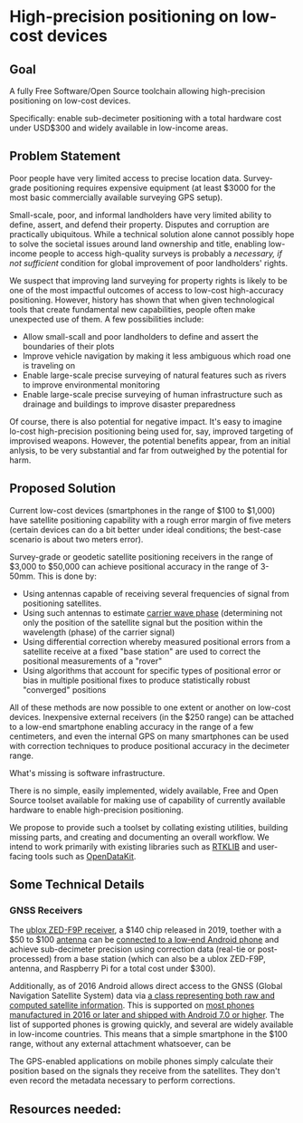 # High-precision positioning on low-cost devices

## Goal

A fully Free Software/Open Source toolchain allowing high-precision positioning on low-cost devices.

Specifically: enable sub-decimeter positioning with a total hardware cost under USD$300 and widely available in low-income areas.

## Problem Statement

Poor people have very limited access to precise location data. Survey-grade positioning requires expensive equipment (at least $3000 for the most basic commercially available surveying GPS setup).

Small-scale, poor, and informal landholders have very limited ability to define, assert, and defend their property. Disputes and corruption are practically ubiquitous. While a technical solution alone cannot possibly hope to solve the societal issues around land ownership and title, enabling low-income people to access high-quality surveys is probably a _necessary, if not sufficient_ condition for global improvement of poor landholders' rights.

We suspect that improving land surveying for property rights is likely to be one of the most impactful outcomes of access to low-cost high-accuracy positioning. However, history has shown that when given technological tools that create fundamental new capabilities, people often make unexpected use of them. A few possibilities include:

- Allow small-scall and poor landholders to define and assert the boundaries of their plots
- Improve vehicle navigation by making it less ambiguous which road one is traveling on
- Enable large-scale precise surveying of natural features such as rivers to improve environmental monitoring
- Enable large-scale precise surveying of human infrastructure such as drainage and buildings to improve disaster preparedness

Of course, there is also potential for negative impact. It's easy to imagine lo-cost high-precision positioning being used for, say, improved targeting of improvised weapons. However, the potential benefits appear, from an initial anlysis, to be very substantial and far from outweighed by the potential for harm. 

## Proposed Solution

Current low-cost devices (smartphones in the range of $100 to $1,000) have satellite positioning capability with a rough error margin of five meters (certain devices can do a bit better under ideal conditions; the best-case scenario is about two meters error).

Survey-grade or geodetic satellite positioning receivers in the range of $3,000 to $50,000 can achieve positional accuracy in the range of 3-50mm. This is done by:
- Using antennas capable of receiving several frequencies of signal from positioning satellites.
- Using such antennas to estimate [carrier wave phase](https://en.wikipedia.org/wiki/Real-time_kinematic) (determining not only the position of the satellite signal but the position within the wavelength (phase) of the carrier signal)
- Using differential correction whereby measured positional errors from a satellite receive at a fixed "base station" are used to correct the positional measurements of a "rover"
- Using algorithms that account for specific types of positional error or bias in multiple positional fixes to produce statistically robust "converged" positions

All of these methods are now possible to one extent or another on low-cost devices. Inexpensive external receivers (in the $250 range) can be attached to a low-end smartphone enabling accuracy in the range of a few centimeters, and even the internal GPS on many smartphones can be used with correction techniques to produce positional accuracy in the decimeter range.

What's missing is software infrastructure.

There is no simple, easily implemented, widely available, Free and Open Source toolset available for making use of capability of currently available hardware to enable high-precision positioning.

We propose to provide such a toolset by collating existing utilities, building missing parts, and creating and documenting an overall workflow. We intend to work primarily with existing libraries such as [RTKLIB](http://www.rtklib.com/) and user-facing tools such as [OpenDataKit](https://opendatakit.org).

## Some Technical Details

### GNSS Receivers

The [ublox ZED-F9P receiver](https://www.u-blox.com/en/product/zed-f9p-module), a $140 chip released in 2019, toether with a $50 to $100 [antenna](https://www.ardusimple.com/store/) can be [connected to a low-end Android phone](https://github.com/hcwinsemius/RTK_GNSS) and achieve sub-decimeter precision using correction data (real-tie or post-processed) from a base station (which can also be a ublox ZED-F9P, antenna, and Raspberry Pi for a total cost under $300).

Additionally, as of 2016 Android allows direct access to the GNSS (Global Navigation Satellite System) data via [a class representing both raw and computed satellite information](https://developer.android.com/reference/android/location/GnssMeasurement.html). This is supported on [most phones manufactured in 2016 or later and shipped with Android 7.0 or higher](https://developer.android.com/guide/topics/sensors/gnss.html). The list of supported phones is growing quickly, and several are widely available in low-income countries. This means that a simple smartphone in the $100 range, without any external attachment whatsoever, can be 

The GPS-enabled applications on mobile phones simply calculate their position based on the signals they receive from the satellites. They don't even record the metadata necessary to perform corrections.


## Resources needed:


